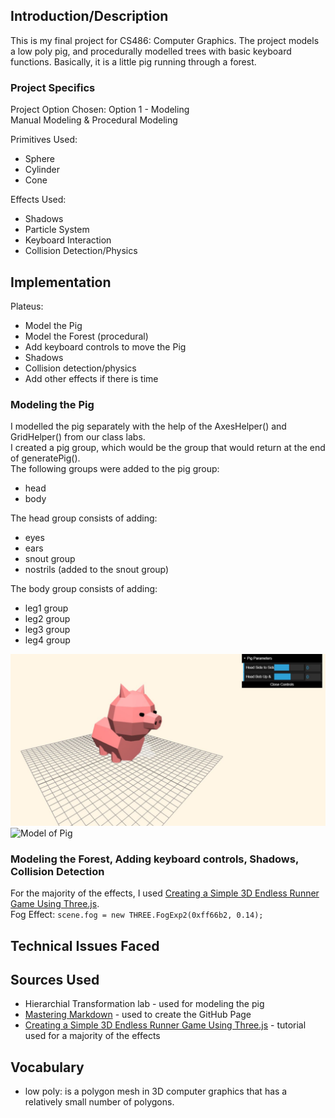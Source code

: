 ## Introduction/Description
This is my final project for CS486: Computer Graphics. The project models a low poly pig, and procedurally modelled trees with basic keyboard functions. Basically, it is a little pig running through a forest.

### Project Specifics
Project Option Chosen: Option 1 - Modeling  
Manual Modeling & Procedural Modeling

Primitives Used:
* Sphere
* Cylinder
* Cone

Effects Used:
* Shadows
* Particle System
* Keyboard Interaction
* Collision Detection/Physics

## Implementation
Plateus:
* Model the Pig
* Model the Forest (procedural)
* Add keyboard controls to move the Pig
* Shadows
* Collision detection/physics
* Add other effects if there is time

### Modeling the Pig
I modelled the pig separately with the help of the AxesHelper() and GridHelper() from our class labs.  
I created a pig group, which would be the group that would return at the end of generatePig().  
The following groups were added to the pig group:
* head
* body  

The head group consists of adding:
* eyes
* ears
* snout group
* nostrils (added to the snout group)

The body group consists of adding:
* leg1 group
* leg2 group
* leg3 group
* leg4 group

![Model of Pig](https://github.com/adsantos97/ComputerGraphicsProject/blob/master/images/modeledPig.JPG)
<img src="ComputerGraphicsProject/images/modeledPig.JPG " alt="Model of Pig" class="inline"/>

### Modeling the Forest, Adding keyboard controls, Shadows, Collision Detection
For the majority of the effects, I used [Creating a Simple 3D Endless Runner Game Using Three.js](https://gamedevelopment.tutsplus.com/tutorials/creating-a-simple-3d-endless-runner-game-using-three-js--cms-29157).  
Fog Effect: `scene.fog = new THREE.FogExp2(0xff66b2, 0.14);`


## Technical Issues Faced

## Sources Used
* Hierarchial Transformation lab - used for modeling the pig  
* [Mastering Markdown](https://guides.github.com/features/mastering-markdown/) - used to create the GitHub Page  
* [Creating a Simple 3D Endless Runner Game Using Three.js](https://gamedevelopment.tutsplus.com/tutorials/creating-a-simple-3d-endless-runner-game-using-three-js--cms-29157) - tutorial used for a majority of the effects

## Vocabulary
* low poly: is a polygon mesh in 3D computer graphics that has a relatively small number of polygons.
